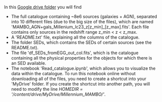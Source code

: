 
In this [Google drive folder](https://drive.google.com/drive/folders/10MMx0sJg3kFaVBqn-iNB_Vu1u3eaehUn?usp=sharing) you will find

  - The full catalogue containing ~8e6 sources (galaxies + AGN), separated into 10 different files (due to the big size of the files), which are named 'MAMBO_AGN+gals_Millenium_lc23_z[z_min]_[z_max].fits'. Each file contains only sources in the redshift range z_min < z < z_max.
  - A 'README.txt' file, explaining all the columns of the catalogue.
  - The folder SEDs, which contains the SEDs of certain sources (see the README.txt).
  - The file 'df_SEDs_fromEGG_out_col.fits', which is the catalogue containing all the physical properties for the objects for which there is an SED available.
  - The notebook 'Read_catalogue.ipynb', which allows you to visualize the data within the catalogue. To run this notebook online without downloading all of the files, you need to create
a shortcut into your 'MyDrive' folder. If you create the shortcut into another path, you will need to modify the line *HOMEDIR = '/content/drive/MyDrive/Millennium_MAMBO/'*.

